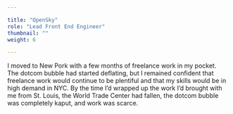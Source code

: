 ```yaml
---

title: "OpenSky"
role: "Lead Front End Engineer"
thumbnail: ""
weight: 6

---
```


I moved to New Pork with a few months of freelance work in my pocket. The dotcom bubble had started deflating, but I remained confident that freelance work would continue to be plentiful and that my skills would be in high demand in NYC. By the time I’d wrapped up the work I’d brought with me from St. Louis, the World Trade Center had fallen, the dotcom bubble was completely kaput, and work was scarce.
